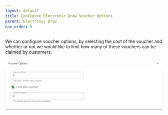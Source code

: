 ```yaml
---
layout: default
title: Configure Electronic Draw Voucher Options
parent: Electronic Draw
nav_order: 5
---
```


We can configure voucher options, by selecting the cost of the voucher and whether or not we would like to limit how many of these vouchers can be claimed by customers.

<img src="\img\Promotions\VoucherOptions.png" alt="">